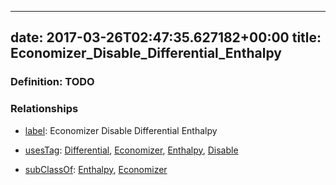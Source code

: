 
---
date: 2017-03-26T02:47:35.627182+00:00
title: Economizer_Disable_Differential_Enthalpy
---
### Definition: TODO

### Relationships

* [label](http://www.w3.org/2000/01/rdf-schema#label): Economizer Disable Differential Enthalpy

* [usesTag](https://brickschema.org/schema/1.0/BrickFrame#usesTag): [Differential](https://brickschema.org/schema/1.0/BrickTag#Differential), [Economizer](https://brickschema.org/schema/1.0/BrickTag#Economizer), [Enthalpy](https://brickschema.org/schema/1.0/BrickTag#Enthalpy), [Disable](https://brickschema.org/schema/1.0/BrickTag#Disable)

* [subClassOf](http://www.w3.org/2000/01/rdf-schema#subClassOf): [Enthalpy](https://brickschema.org/schema/1.0/Brick#Enthalpy), [Economizer](https://brickschema.org/schema/1.0/Brick#Economizer)
